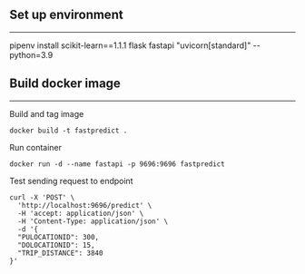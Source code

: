 ## Set up environment
---
pipenv install scikit-learn==1.1.1 flask fastapi "uvicorn[standard]" --python=3.9


##  Build docker image
---
Build and tag image
```
docker build -t fastpredict .   
```

Run container
```
docker run -d --name fastapi -p 9696:9696 fastpredict
```

Test sending request to endpoint 

```curl
curl -X 'POST' \
  'http://localhost:9696/predict' \
  -H 'accept: application/json' \
  -H 'Content-Type: application/json' \
  -d '{
  "PULOCATIONID": 300,
  "DOLOCATIONID": 15,
  "TRIP_DISTANCE": 3840
}'
```